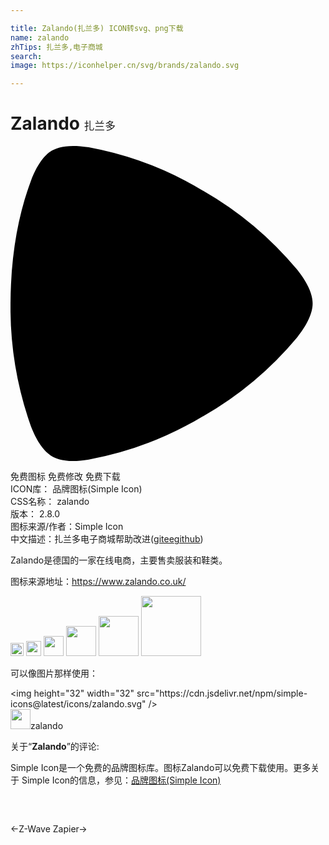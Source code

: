 ```yaml
---

title: Zalando(扎兰多) ICON转svg、png下载
name: zalando
zhTips: 扎兰多,电子商城
search: 
image: https://iconhelper.cn/svg/brands/zalando.svg

---
```


# Zalando  <small style="font-size: 60%;font-weight: 100">扎兰多</small>

<div id="svg" class="svg-wrap">
<svg role="img" viewBox="0 0 24 24" xmlns="http://www.w3.org/2000/svg"><title>Zalando icon</title><path d="M4.78 24c-.88 0-1.36-.2-1.62-.36-.36-.21-1.02-.75-1.62-2.33A27.06 27.06 0 0 1 0 12V12c.02-3.66.59-6.76 1.54-9.3C2.14 1.1 2.8.56 3.16.35 3.42.21 3.9 0 4.78 0c.33 0 .72.03 1.18.1a26.1 26.1 0 0 1 8.7 3.3h.01a26.4 26.4 0 0 1 7.16 6.01c1.06 1.32 1.19 2.17 1.19 2.59 0 .42-.13 1.27-1.19 2.59a26.4 26.4 0 0 1-7.16 6h-.01a26.03 26.03 0 0 1-8.7 3.3c-.46.08-.85.11-1.18.11z"/></svg>
</div>
<detail full-name='zalando'></detail>

<div class="detail-page">
<p>
<span><span class="badge-success badge">免费图标</span> <span class="badge-success badge">免费修改</span>  <span class="badge-success badge">免费下载</span> </span>
<br/>
<span>
ICON库：
<span class="badge-secondary badge">品牌图标(Simple Icon)</span> 
</span>
<br/>
<span>
CSS名称：
<span class="badge-secondary badge">zalando</span> 
</span>

<br/>
<span>
版本：
<span class="badge-secondary badge">2.8.0</span> 
</span>
<br/>
<span>图标来源/作者：<span class="badge-light badge">Simple Icon</span></span> 
<br/>
<span class="zh-detail">中文描述：<span class="badge-primary badge">扎兰多</span><span class="badge-primary badge">电子商城</span><span class="help-link"><span>帮助改进</span>(<a href="https://gitee.com/liuwave/icon-helper/edit/master/json/brands/zalando.json" target="_blank" rel="noopener noreferrer">gitee</a><a href="https://github.com/liuwave/icon-helper/edit/master/json/brands/zalando.json" target="_blank" rel="noopener noreferrer">github</a></span>)</span><br/>
</p>
</div><div class="description description alert alert-light"><p>Zalando是德国的一家在线电商，主要售卖服装和鞋类。</p><p>图标来源地址：<a href="https://www.zalando.co.uk/" target="_blank" rel="noopener noreferrer">https://www.zalando.co.uk/</a></p></div>
<div class="alert alert-dark">
<img height="21" width="21" src="https://cdn.jsdelivr.net/npm/simple-icons@latest/icons/zalando.svg" />
<img height="24" width="24" src="https://cdn.jsdelivr.net/npm/simple-icons@latest/icons/zalando.svg" />
<img height="32" width="32" src="https://cdn.jsdelivr.net/npm/simple-icons@latest/icons/zalando.svg" />
<img height="48" width="48" src="https://cdn.jsdelivr.net/npm/simple-icons@latest/icons/zalando.svg" />
<img height="64" width="64" src="https://cdn.jsdelivr.net/npm/simple-icons@latest/icons/zalando.svg" />
<img height="96" width="96" src="https://cdn.jsdelivr.net/npm/simple-icons@latest/icons/zalando.svg" />

</div>
<div>
  <p>可以像图片那样使用：    
  </p>
  <div class="alert alert-primary" style="font-size: 14px">
    &lt;img height="32" width="32" src="https://cdn.jsdelivr.net/npm/simple-icons@latest/icons/zalando.svg" /&gt;
    <copy-btn content='<img height="32" width="32" src="https://cdn.jsdelivr.net/npm/simple-icons@latest/icons/zalando.svg" />'></copy-btn>
  </div>
  <div class="alert alert-secondary">
    <img height="32" width="32" src="https://cdn.jsdelivr.net/npm/simple-icons@latest/icons/zalando.svg" />zalando
    <copy-btn content="zalando" btn-title="复制图标名称"></copy-btn>
  </div>
</div>
<div class="icon-detail__container">
<p>关于“<b>Zalando</b>”的评论:</p>
</div>
<Vssue title="关于“Zalando”的评论" />
<div><p>Simple Icon是一个免费的品牌图标库。图标Zalando可以免费下载使用。更多关于  Simple Icon的信息，参见：<a target="_blank" href="https://iconhelper.cn/brands.html">品牌图标(Simple Icon)</a>
</p></div>


<div style="padding:2rem 0 " class="page-nav"><p class="inner"><span class="prev">←<router-link to="/icon/z-wave.html">Z-Wave</router-link></span> <span class="next"><router-link to="/icon/zapier.html">Zapier</router-link>→</span></p></div>
